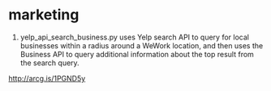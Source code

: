 # marketing

1. yelp_api_search_business.py uses Yelp search API to
query for local businesses within a radius around a WeWork location,
and then uses the Business API to query additional information about the top result
from the search query.

http://arcg.is/1PGND5y
